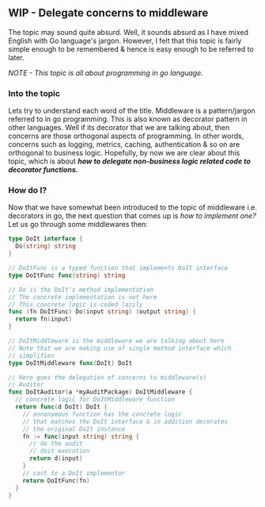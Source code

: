 ## WIP - Delegate concerns to middleware
The topic may sound quite absurd. Well, it sounds absurd as I have mixed English with Go language's jargon. However, I felt
that this topic is fairly simple enough to be remembered & hence is easy enough to be referred to later.

_NOTE - This topic is all about programming in go language._

### Into the topic
Lets try to understand each word of the title. Middleware is a pattern/jargon referred to in go programming. This is also 
known as decorator pattern in other languages. Well if its decorator that we are talking about, then concerns are those orthogonal aspects of programming. In other words, concerns such as logging, metrics, caching, authentication & so on are orthogonal to business logic. Hopefully, by now we are clear about this topic, which is about _**how to delegate non-business logic related code to decorator functions.**_

### How do I?
Now that we have somewhat been introduced to the topic of middleware i.e. decorators in go, the next question that comes up is
_how to implement one?_ Let us go through some middlewares then:

```go
type DoIt interface {
  Do(string) string
}

// DoItFunc is a typed function that implements DoIt interface
type DoItFunc func(string) string

// Do is the DoIt's method implementation
// The concrete implementation is not here
// This concrete logic is coded lazily
func (fn DoItFunc) Do(input string) (output string) {
  return fn(input)
}

// DoItMiddleware is the middleware we are talking about here
// Note that we are making use of single method interface which
// simplifies 
type DoItMiddleware func(DoIt) DoIt

// Here goes the delegation of concerns to middleware(s)
// Auditor
func DoItAuditor(a *myAuditPackage) DoItMiddleware {
  // concrete logic for DoItMiddleware function
  return func(d DoIt) DoIt {
    // annonymous function has the concrete logic 
    // that matches the DoIt interface & in addition decorates 
    // the original DoIt instance
    fn := func(input string) string {
      // do the audit
      // doit execution
      return d(input)
    }
    // cast to a DoIt implementor
    return DoItFunc(fn)
  }
}
```

